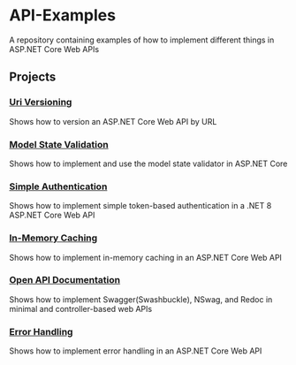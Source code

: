 # API-Examples
A repository containing examples of how to implement different things in ASP.NET Core Web APIs

## Projects
### [Uri Versioning](Uri%20Versioning/README.md)
Shows how to version an ASP.NET Core Web API by URL
### [Model State Validation](Model%20State%20Validation/README.md)
Shows how to implement and use the model state validator in ASP.NET Core
### [Simple Authentication](Simple%20Authentication/README.md)
Shows how to implement simple token-based authentication in a .NET 8 ASP.NET Core Web API
### [In-Memory Caching](In%20Memory%20Caching/README.md)
Shows how to implement in-memory caching in an ASP.NET Core Web API
### [Open API Documentation](Open%20API%20Documentation/README.md)
Shows how to implement Swagger(Swashbuckle), NSwag, and Redoc in minimal and controller-based web APIs
### [Error Handling](Error%20Handling/README.md)
Shows how to implement error handling in an ASP.NET Core Web API
